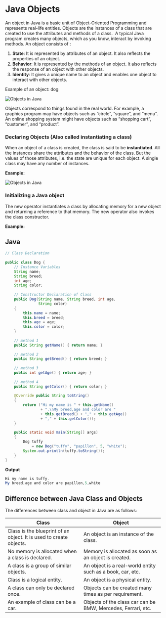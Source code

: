 # Java Objects

An object in Java is a basic unit of Object-Oriented Programming and represents real-life entities. Objects are the instances of a class that are created to use the attributes and methods of a class.  A typical Java program creates many objects, which as you know, interact by invoking methods. An object consists of : 

1. ****State****: It is represented by attributes of an object. It also reflects the properties of an object.
2. ****Behavior****: It is represented by the methods of an object. It also reflects the response of an object with other objects.
3. ****Identity****: It gives a unique name to an object and enables one object to interact with other objects.

Example of an object: dog

![Objects in Java](https://media.geeksforgeeks.org/wp-content/uploads/20230515233144/Classes-and-Objects-in-java-1-768.webp)


Objects correspond to things found in the real world. For example, a graphics program may have objects such as “circle”, “square”, and “menu”. An online shopping system might have objects such as “shopping cart”, “customer”, and “product”.

### Declaring Objects (Also called instantiating a class)

When an object of a class is created, the class is said to be ****instantiated****. All the instances share the attributes and the behavior of the class. But the values of those attributes, i.e. the state are unique for each object. A single class may have any number of instances.

****Example:****

![Objects in Java](https://media.geeksforgeeks.org/wp-content/uploads/20230515233145/Classes-and-Objects-in-java-2-768.webp)


### Initializing a Java object

The new operator instantiates a class by allocating memory for a new object and returning a reference to that memory. The new operator also invokes the class constructor. 

****Example:****

## Java

```java
// Class Declaration
 
public class Dog {
    // Instance Variables
    String name;
    String breed;
    int age;
    String color;
 
    // Constructor Declaration of Class
    public Dog(String name, String breed, int age,
               String color)
    {
        this.name = name;
        this.breed = breed;
        this.age = age;
        this.color = color;
    }
 
    // method 1
    public String getName() { return name; }
 
    // method 2
    public String getBreed() { return breed; }
 
    // method 3
    public int getAge() { return age; }
 
    // method 4
    public String getColor() { return color; }
 
    @Override public String toString()
    {
        return ("Hi my name is " + this.getName()
                + ".\nMy breed,age and color are "
                + this.getBreed() + "," + this.getAge()
                + "," + this.getColor());
    }
 
    public static void main(String[] args)
    {
        Dog tuffy
            = new Dog("tuffy", "papillon", 5, "white");
        System.out.println(tuffy.toString());
    }
}
```

**Output**

```java
Hi my name is tuffy.
My breed,age and color are papillon,5,white
```

## Difference between Java Class and Objects

The differences between class and object in Java are as follows: 

| Class                                                              | Object                                                       |
| ------------------------------------------------------------------ | ------------------------------------------------------------ |
| Class is the blueprint of an object. It is used to create objects. | An object is an instance of the class.                       |
| No memory is allocated when a class is declared.                   | Memory is allocated as soon as an object is created.         |
| A class is a group of similar objects.                             | An object is a real-world entity such as a book, car, etc.   |
| Class is a logical entity.                                         | An object is a physical entity.                              |
| A class can only be declared once.                                 | Objects can be created many times as per requirement.        |
| An example of class can be a car.                                  | Objects of the class car can be BMW, Mercedes, Ferrari, etc. |
